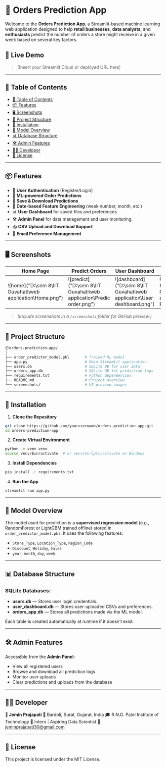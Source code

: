 
# 🛒 Orders Prediction App

Welcome to the **Orders Prediction App**, a Streamlit-based machine learning web application designed to help **retail businesses**, **data analysts**, and **enthusiasts** predict the number of orders a store might receive in a given week based on several key factors.

## 🚀 Live Demo

> \[Insert your Streamlit Cloud or deployed URL here]

---

## 📌 Table of Contents

* [📌 Table of Contents](#-table-of-contents)
* [📦 Features](#-features)
* [🖥️ Screenshots](#️-screenshots)
* [📁 Project Structure](#-project-structure)
* [🔧 Installation](#-installation)
* [🧠 Model Overview](#-model-overview)
* [📊 Database Structure](#-database-structure)
* [🛠️ Admin Features](#️-admin-features)
* [👨‍💻 Developer](#-developer)
* [📃 License](#-license)

---

## 📦 Features

* 🔐 **User Authentication** (Register/Login)
* 🧮 **ML-powered Order Predictions**
* 💾 **Save & Download Predictions**
* 🧠 **Date-based Feature Engineering** (week number, month, etc.)
* 📊 **User Dashboard** for saved files and preferences
* 🛠️ **Admin Panel** for data management and user monitoring
* 📥 **CSV Upload and Download Support**
* 💌 **Email Preference Management**

---

## 🖥️ Screenshots

| Home Page                     | Predict Orders                      | User Dashboard                          | Admin Panel                     |
| ----------------------------- | ----------------------------------- | --------------------------------------- | ------------------------------- |
| ![home]("D:\sem 8\IIT Guvahati\web application\Home.png") | ![predict]("D:\sem 8\IIT Guvahati\web application\Predic order.png") | ![dashboard]("D:\sem 8\IIT Guvahati\web application\User deshboard.png") | ![admin]("D:\sem 8\IIT Guvahati\web application\Admin Panel.png") |

> *(Include screenshots in a `/screenshots` folder for GitHub preview.)*

---

## 📁 Project Structure

```bash
📦orders-prediction-app/
│
├── order_predictor_model.pkl       # Trained ML model
├── app.py                          # Main Streamlit application
├── users.db                        # SQLite DB for user data
├── orders_app.db                   # SQLite DB for prediction logs
├── requirements.txt                # Python dependencies
├── README.md                       # Project overview
└── screenshots/                    # UI preview images
```

---

## 🔧 Installation

1. **Clone the Repository**

```bash
git clone https://github.com/yourusername/orders-prediction-app.git
cd orders-prediction-app
```

2. **Create Virtual Environment**

```bash
python -m venv venv
source venv/bin/activate  # or venv\Scripts\activate on Windows
```

3. **Install Dependencies**

```bash
pip install -r requirements.txt
```

4. **Run the App**

```bash
streamlit run app.py
```

---

## 🧠 Model Overview

The model used for prediction is a **supervised regression model** (e.g., RandomForest or LightGBM trained offline) stored in `order_predictor_model.pkl`. It uses the following features:

* `Store_Type`, `Location_Type`, `Region_Code`
* `Discount`, `Holiday`, `Sales`
* `year`, `month`, `day`, `week`

---

## 📊 Database Structure

### SQLite Databases:

* **users.db** — Stores user login credentials.
* **user\_dashboard.db** — Stores user-uploaded CSVs and preferences.
* **orders\_app.db** — Stores all predictions made via the ML model.

Each table is created automatically at runtime if it doesn’t exist.

---

## 🛠️ Admin Features

Accessible from the **Admin Panel**:

* View all registered users
* Browse and download all prediction logs
* Monitor user uploads
* Clear predictions and uploads from the database

---

## 👨‍💻 Developer

**👤 Jemin Prajapati**
📍 Bardoli, Surat, Gujarat, India
🎓 R.N.G. Patel Institute of Technology
💼 Intern | Aspiring Data Scientist
📧 [jeminprajapati30@gmail.com](mailto:jeminprajapati30@gmail.com)

---

## 📃 License

This project is licensed under the MIT License.

